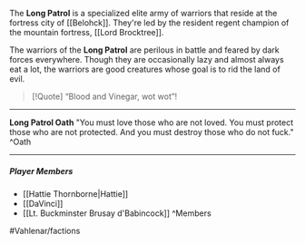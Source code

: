 The **Long Patrol** is a specialized elite army of warriors that reside at the fortress city of [[Belohck]]. They're led by the resident regent champion of the mountain fortress, [[Lord Brocktree]].

The warriors of the **Long Patrol** are perilous in battle and feared by dark forces everywhere. Though they are occasionally lazy and almost always eat a lot, the warriors are good creatures whose goal is to rid the land of evil.

> [!Quote] “Blood and Vinegar, wot wot”!

---

**Long Patrol Oath**
"You must love those who are not loved. You must protect those who are not protected. And you must destroy those who do not fuck."
^Oath

---

##### Player Members
- [[Hattie Thornborne|Hattie]]
- [[DaVinci]]
- [[Lt. Buckminster Brusay d'Babincock]]
^Members


#Vahlenar/factions